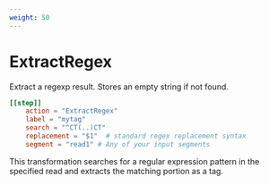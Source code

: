 ```yaml
---
weight: 50
---
```


# ExtractRegex

Extract a regexp result. Stores an empty string if not found.

```toml
[[step]]
    action = "ExtractRegex"
    label = "mytag"
    search = "^CT(..)CT"
    replacement = "$1"  # standard regex replacement syntax
    segment = "read1" # Any of your input segments
```

This transformation searches for a regular expression pattern in the specified read and extracts the matching portion as a tag.